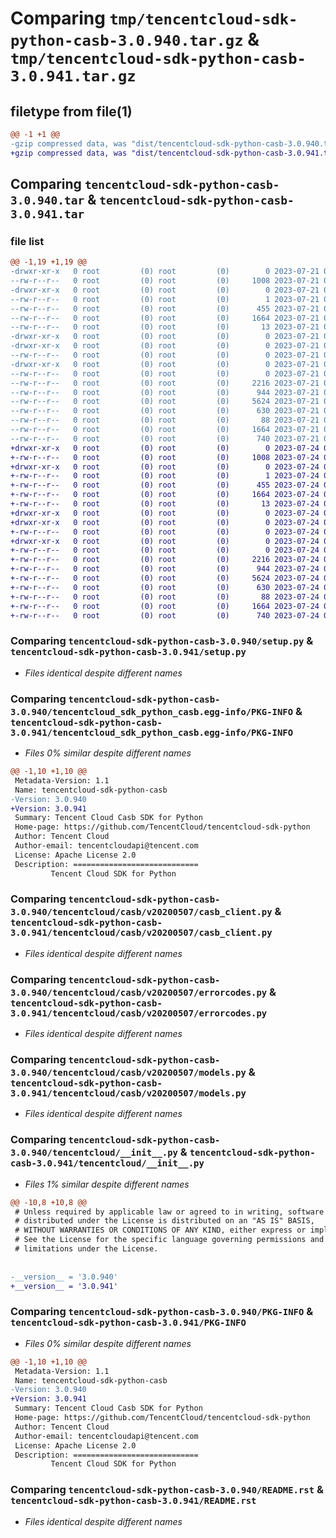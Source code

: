 # Comparing `tmp/tencentcloud-sdk-python-casb-3.0.940.tar.gz` & `tmp/tencentcloud-sdk-python-casb-3.0.941.tar.gz`

## filetype from file(1)

```diff
@@ -1 +1 @@
-gzip compressed data, was "dist/tencentcloud-sdk-python-casb-3.0.940.tar", last modified: Fri Jul 21 00:24:10 2023, max compression
+gzip compressed data, was "dist/tencentcloud-sdk-python-casb-3.0.941.tar", last modified: Mon Jul 24 00:32:10 2023, max compression
```

## Comparing `tencentcloud-sdk-python-casb-3.0.940.tar` & `tencentcloud-sdk-python-casb-3.0.941.tar`

### file list

```diff
@@ -1,19 +1,19 @@
-drwxr-xr-x   0 root         (0) root         (0)        0 2023-07-21 00:24:10.000000 tencentcloud-sdk-python-casb-3.0.940/
--rw-r--r--   0 root         (0) root         (0)     1008 2023-07-21 00:24:10.000000 tencentcloud-sdk-python-casb-3.0.940/setup.py
-drwxr-xr-x   0 root         (0) root         (0)        0 2023-07-21 00:24:10.000000 tencentcloud-sdk-python-casb-3.0.940/tencentcloud_sdk_python_casb.egg-info/
--rw-r--r--   0 root         (0) root         (0)        1 2023-07-21 00:24:10.000000 tencentcloud-sdk-python-casb-3.0.940/tencentcloud_sdk_python_casb.egg-info/dependency_links.txt
--rw-r--r--   0 root         (0) root         (0)      455 2023-07-21 00:24:10.000000 tencentcloud-sdk-python-casb-3.0.940/tencentcloud_sdk_python_casb.egg-info/SOURCES.txt
--rw-r--r--   0 root         (0) root         (0)     1664 2023-07-21 00:24:10.000000 tencentcloud-sdk-python-casb-3.0.940/tencentcloud_sdk_python_casb.egg-info/PKG-INFO
--rw-r--r--   0 root         (0) root         (0)       13 2023-07-21 00:24:10.000000 tencentcloud-sdk-python-casb-3.0.940/tencentcloud_sdk_python_casb.egg-info/top_level.txt
-drwxr-xr-x   0 root         (0) root         (0)        0 2023-07-21 00:24:10.000000 tencentcloud-sdk-python-casb-3.0.940/tencentcloud/
-drwxr-xr-x   0 root         (0) root         (0)        0 2023-07-21 00:24:10.000000 tencentcloud-sdk-python-casb-3.0.940/tencentcloud/casb/
--rw-r--r--   0 root         (0) root         (0)        0 2023-07-21 00:24:10.000000 tencentcloud-sdk-python-casb-3.0.940/tencentcloud/casb/__init__.py
-drwxr-xr-x   0 root         (0) root         (0)        0 2023-07-21 00:24:10.000000 tencentcloud-sdk-python-casb-3.0.940/tencentcloud/casb/v20200507/
--rw-r--r--   0 root         (0) root         (0)        0 2023-07-21 00:24:10.000000 tencentcloud-sdk-python-casb-3.0.940/tencentcloud/casb/v20200507/__init__.py
--rw-r--r--   0 root         (0) root         (0)     2216 2023-07-21 00:24:10.000000 tencentcloud-sdk-python-casb-3.0.940/tencentcloud/casb/v20200507/casb_client.py
--rw-r--r--   0 root         (0) root         (0)      944 2023-07-21 00:24:10.000000 tencentcloud-sdk-python-casb-3.0.940/tencentcloud/casb/v20200507/errorcodes.py
--rw-r--r--   0 root         (0) root         (0)     5624 2023-07-21 00:24:10.000000 tencentcloud-sdk-python-casb-3.0.940/tencentcloud/casb/v20200507/models.py
--rw-r--r--   0 root         (0) root         (0)      630 2023-07-21 00:24:10.000000 tencentcloud-sdk-python-casb-3.0.940/tencentcloud/__init__.py
--rw-r--r--   0 root         (0) root         (0)       88 2023-07-21 00:24:10.000000 tencentcloud-sdk-python-casb-3.0.940/setup.cfg
--rw-r--r--   0 root         (0) root         (0)     1664 2023-07-21 00:24:10.000000 tencentcloud-sdk-python-casb-3.0.940/PKG-INFO
--rw-r--r--   0 root         (0) root         (0)      740 2023-07-21 00:24:10.000000 tencentcloud-sdk-python-casb-3.0.940/README.rst
+drwxr-xr-x   0 root         (0) root         (0)        0 2023-07-24 00:32:10.000000 tencentcloud-sdk-python-casb-3.0.941/
+-rw-r--r--   0 root         (0) root         (0)     1008 2023-07-24 00:32:10.000000 tencentcloud-sdk-python-casb-3.0.941/setup.py
+drwxr-xr-x   0 root         (0) root         (0)        0 2023-07-24 00:32:10.000000 tencentcloud-sdk-python-casb-3.0.941/tencentcloud_sdk_python_casb.egg-info/
+-rw-r--r--   0 root         (0) root         (0)        1 2023-07-24 00:32:10.000000 tencentcloud-sdk-python-casb-3.0.941/tencentcloud_sdk_python_casb.egg-info/dependency_links.txt
+-rw-r--r--   0 root         (0) root         (0)      455 2023-07-24 00:32:10.000000 tencentcloud-sdk-python-casb-3.0.941/tencentcloud_sdk_python_casb.egg-info/SOURCES.txt
+-rw-r--r--   0 root         (0) root         (0)     1664 2023-07-24 00:32:10.000000 tencentcloud-sdk-python-casb-3.0.941/tencentcloud_sdk_python_casb.egg-info/PKG-INFO
+-rw-r--r--   0 root         (0) root         (0)       13 2023-07-24 00:32:10.000000 tencentcloud-sdk-python-casb-3.0.941/tencentcloud_sdk_python_casb.egg-info/top_level.txt
+drwxr-xr-x   0 root         (0) root         (0)        0 2023-07-24 00:32:10.000000 tencentcloud-sdk-python-casb-3.0.941/tencentcloud/
+drwxr-xr-x   0 root         (0) root         (0)        0 2023-07-24 00:32:10.000000 tencentcloud-sdk-python-casb-3.0.941/tencentcloud/casb/
+-rw-r--r--   0 root         (0) root         (0)        0 2023-07-24 00:32:10.000000 tencentcloud-sdk-python-casb-3.0.941/tencentcloud/casb/__init__.py
+drwxr-xr-x   0 root         (0) root         (0)        0 2023-07-24 00:32:10.000000 tencentcloud-sdk-python-casb-3.0.941/tencentcloud/casb/v20200507/
+-rw-r--r--   0 root         (0) root         (0)        0 2023-07-24 00:32:10.000000 tencentcloud-sdk-python-casb-3.0.941/tencentcloud/casb/v20200507/__init__.py
+-rw-r--r--   0 root         (0) root         (0)     2216 2023-07-24 00:32:10.000000 tencentcloud-sdk-python-casb-3.0.941/tencentcloud/casb/v20200507/casb_client.py
+-rw-r--r--   0 root         (0) root         (0)      944 2023-07-24 00:32:10.000000 tencentcloud-sdk-python-casb-3.0.941/tencentcloud/casb/v20200507/errorcodes.py
+-rw-r--r--   0 root         (0) root         (0)     5624 2023-07-24 00:32:10.000000 tencentcloud-sdk-python-casb-3.0.941/tencentcloud/casb/v20200507/models.py
+-rw-r--r--   0 root         (0) root         (0)      630 2023-07-24 00:32:10.000000 tencentcloud-sdk-python-casb-3.0.941/tencentcloud/__init__.py
+-rw-r--r--   0 root         (0) root         (0)       88 2023-07-24 00:32:10.000000 tencentcloud-sdk-python-casb-3.0.941/setup.cfg
+-rw-r--r--   0 root         (0) root         (0)     1664 2023-07-24 00:32:10.000000 tencentcloud-sdk-python-casb-3.0.941/PKG-INFO
+-rw-r--r--   0 root         (0) root         (0)      740 2023-07-24 00:32:10.000000 tencentcloud-sdk-python-casb-3.0.941/README.rst
```

### Comparing `tencentcloud-sdk-python-casb-3.0.940/setup.py` & `tencentcloud-sdk-python-casb-3.0.941/setup.py`

 * *Files identical despite different names*

### Comparing `tencentcloud-sdk-python-casb-3.0.940/tencentcloud_sdk_python_casb.egg-info/PKG-INFO` & `tencentcloud-sdk-python-casb-3.0.941/tencentcloud_sdk_python_casb.egg-info/PKG-INFO`

 * *Files 0% similar despite different names*

```diff
@@ -1,10 +1,10 @@
 Metadata-Version: 1.1
 Name: tencentcloud-sdk-python-casb
-Version: 3.0.940
+Version: 3.0.941
 Summary: Tencent Cloud Casb SDK for Python
 Home-page: https://github.com/TencentCloud/tencentcloud-sdk-python
 Author: Tencent Cloud
 Author-email: tencentcloudapi@tencent.com
 License: Apache License 2.0
 Description: ============================
         Tencent Cloud SDK for Python
```

### Comparing `tencentcloud-sdk-python-casb-3.0.940/tencentcloud/casb/v20200507/casb_client.py` & `tencentcloud-sdk-python-casb-3.0.941/tencentcloud/casb/v20200507/casb_client.py`

 * *Files identical despite different names*

### Comparing `tencentcloud-sdk-python-casb-3.0.940/tencentcloud/casb/v20200507/errorcodes.py` & `tencentcloud-sdk-python-casb-3.0.941/tencentcloud/casb/v20200507/errorcodes.py`

 * *Files identical despite different names*

### Comparing `tencentcloud-sdk-python-casb-3.0.940/tencentcloud/casb/v20200507/models.py` & `tencentcloud-sdk-python-casb-3.0.941/tencentcloud/casb/v20200507/models.py`

 * *Files identical despite different names*

### Comparing `tencentcloud-sdk-python-casb-3.0.940/tencentcloud/__init__.py` & `tencentcloud-sdk-python-casb-3.0.941/tencentcloud/__init__.py`

 * *Files 1% similar despite different names*

```diff
@@ -10,8 +10,8 @@
 # Unless required by applicable law or agreed to in writing, software
 # distributed under the License is distributed on an "AS IS" BASIS,
 # WITHOUT WARRANTIES OR CONDITIONS OF ANY KIND, either express or implied.
 # See the License for the specific language governing permissions and
 # limitations under the License.
 
 
-__version__ = '3.0.940'
+__version__ = '3.0.941'
```

### Comparing `tencentcloud-sdk-python-casb-3.0.940/PKG-INFO` & `tencentcloud-sdk-python-casb-3.0.941/PKG-INFO`

 * *Files 0% similar despite different names*

```diff
@@ -1,10 +1,10 @@
 Metadata-Version: 1.1
 Name: tencentcloud-sdk-python-casb
-Version: 3.0.940
+Version: 3.0.941
 Summary: Tencent Cloud Casb SDK for Python
 Home-page: https://github.com/TencentCloud/tencentcloud-sdk-python
 Author: Tencent Cloud
 Author-email: tencentcloudapi@tencent.com
 License: Apache License 2.0
 Description: ============================
         Tencent Cloud SDK for Python
```

### Comparing `tencentcloud-sdk-python-casb-3.0.940/README.rst` & `tencentcloud-sdk-python-casb-3.0.941/README.rst`

 * *Files identical despite different names*

